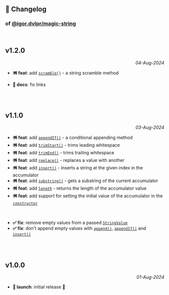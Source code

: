 ## 📒 Changelog

### of [@igor.dvlpr/magic-string](https://github.com/igorskyflyer/npm-magic-string)

<br>

## v1.2.0

<p align="right"><em>04-Aug-2024</em></p>

- **🪅 feat**: add [`scramble()`](https://github.com/igorskyflyer/npm-magic-string#scramble) - a string scramble method

- **📜 docs**: fix links

<br>
<br>

## v1.1.0

<p align="right"><em>03-Aug-2024</em></p>

- **🪅 feat**: add [`appendIf()`](https://github.com/igorskyflyer/npm-magic-string#appendifvalue-stringvalue-rest-stringvalue) - a conditional appending method
- **🪅 feat**: add [`trimStart()`](https://github.com/igorskyflyer/npm-magic-string#trimstart) - trims leading whitespace
- **🪅 feat**: add [`trimEnd()`](https://github.com/igorskyflyer/npm-magic-string#trimend) - trims trailing whitespace
- **🪅 feat**: add [`replace()`](https://github.com/igorskyflyer/npm-magic-string#replacesearchvalue-string-replacevalue-string) - replaces a value with another
- **🪅 feat**: add [`insert()`](https://github.com/igorskyflyer/npm-magic-string#insertvalue-stringvalue-index-number) - inserts a string at the given index in the accumulator
- **🪅 feat**: add [`substring()`](https://github.com/igorskyflyer/npm-magic-string#substringstart-number-end-number) - gets a substring of the current accumulator
- **🪅 feat**: add [`length`](https://github.com/igorskyflyer/npm-magic-string#length-number) - returns the length of the accumulator value
- **🪅 feat**: add support for setting the initial value of the accumulator in the [`constructor`](https://github.com/igorskyflyer/npm-magic-string#constructorinitialvalue-stringvalue)

<br>

- **✅ fix**: remove empty values from a passed [`StringValue`](https://github.com/igorskyflyer/npm-magic-string#type-stringvalue--string--string)
- **✅ fix**: don't append empty values with [`append()`](https://github.com/igorskyflyer/npm-magic-string#appendvalue-stringvalue), [`appendIf()`](https://github.com/igorskyflyer/npm-magic-string#appendifvalue-stringvalue-rest-stringvalue) and [`insert()`](https://github.com/igorskyflyer/npm-magic-string#insertvalue-stringvalue-index-number)

<br>
<br>

## v1.0.0

<p align="right"><em>01-Aug-2024</em></p>

- **🚀 launch**: initial release 🎉
